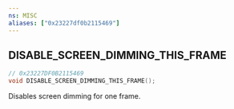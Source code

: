 ```yaml
---
ns: MISC
aliases: ["0x23227df0b2115469"]
---
```

## DISABLE_SCREEN_DIMMING_THIS_FRAME

```c
// 0x23227DF0B2115469
void DISABLE_SCREEN_DIMMING_THIS_FRAME();
```

Disables screen dimming for one frame.


